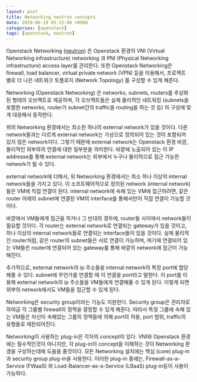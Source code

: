 ```yaml
---
layout: post
title: Networking neutron concepts
date: 2019-06-19 05:12:08 +0900
categories: [openstack]
tags: [openstack, neutron]
---
```

Openstack Networking ([neutron]) 은 Openstack 환경의 VNI (Virtual Networking infrastructure) networking 과 PNI (Physical Networking infrastructure) access layer를 관리한다. 또한 Openstack Networking은 firewall, load balancer, virtual private network (VPN) 등을 이용해서, 프로젝트 별로 더 나은 네트워크 토폴로지 (Network Topology) 를 구성할 수 있게 해준다.  
<!--more-->  
Networking (Openstack Networking) 은 networks, subnets, routers를 추상화된 형태의 오브젝트로 제공하며, 각 오브젝트들은 실제 물리적인 네트워킹 (subnets을 포함한 networks, router가 subnet간의 traffic을 routing을 하는 것 등) 의 구성에 맞게 대응해서  동작한다.  

위의 Networking 환경에서는 최소한 하나의 external network가 있을 것이다. 다른 network들과는 다르게
external network는 가상으로 정의되어 있는 것이 포함되어 있지 않은 network이다. 그렇기 때문에 external network는 Openstack 환경 바깥, 물리적인 외부와의 연결에 대한 일부분을 의미한다. 바깥에 노출되어 있는 이 IP addresse를 통해 external network는 외부에서 누구나 물리적으로 접근 가능한 network가 될 수 있다.

external network에 더해서, 위 Networking 환경에서는 최소 하나 이상의 internal network들을 가지고 있다. 이 소프트웨어적으로 정의된 network (internal network) 들은 VM에 직접 연결이 된다. internal network에 속해 있는 VM에 접근하려면, 같은 router 아래의 subnet에 연결된 VM의 interface를 통해서만이 직접 연결이 가능할 것이다.

바깥에서 VM들에게 접근을 하거나 그 반대의 경우에, router들 사이에서 network들이 필요할 것이다. 각 router는 external network로 연결되는 gateway가 있을 것이고, 하나 이상의 internal network들로 연결되는 interface들이 있을 것이다. 실제 물리적인 router처럼, 같은 router의 subnet들은 서로 연결이 가능하며, 여기에 연결되어 있는 VM들은 router에 연결되어 있는 gateway를 통해 바깥의 network에 접근이 가능해진다.

추가적으로, external network의 ip 주소들을 internal network의 특정 port에 할당해줄 수 있다. subnet에 무언가를 연결할 때 이 연결을 port라고 말한다. 이 port를 이용해 external network의 ip 주소들을 VM들에게 연결해줄 수 있게 된다. 이렇게 되면 외부의 network에서도 VM들을 접근할 수 있게 된다.

Networking은 security group이라는 기능도 지원한다. Security group은 관리자로 하여금 각 그룹별 firewall의 정책을 결정할 수 있게 해준다. 따라서 특정 그룹에 속해 있는 VM들은 자신이 속해있는 그룹의 정책들에 의해 port의 허용, port 범위, traffic의 유형들로 제한되어진다.

Networking이 사용하는 plug-in은 각자의 concept이 있다. VNI와 Openstack 환경에는 필수적인것이 아니지만, 각 plug-in의 concept을 이해하는 것이 Networking 환경을 구성하는데에 도움을 줄것이다. 모든 Networking 설치에는 핵심 (core) plug-in과 security group plug-in을 사용한다. 이러한 plug-in 중에는, Firewall-as-a-Service (FWaaS) 와 Load-Balancer-as-a-Service (LBaaS) plug-in등이 사용이 가능하다.

[neutron]: https://docs.openstack.org/neutron/latest/index.html
